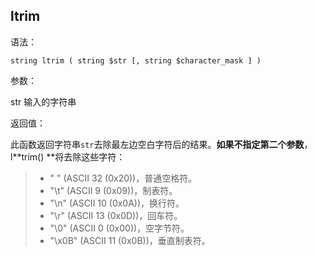 ## ltrim

语法：

```
string ltrim ( string $str [, string $character_mask ] )
```

参数：

str 输入的字符串

返回值：

此函数返回字符串`str`去除最左边空白字符后的结果。**如果不指定第二个参数**，l**trim\(\)  **将去除这些字符：

> * " " \(ASCII 32 \(0x20\)\)，普通空格符。
> * "\t" \(ASCII 9 \(0x09\)\)，制表符。
> * "\n" \(ASCII 10 \(0x0A\)\)，换行符。
> * "\r" \(ASCII 13 \(0x0D\)\)，回车符。
> * "\0" \(ASCII 0 \(0x00\)\)，空字节符。
> * "\x0B" \(ASCII 11 \(0x0B\)\)，垂直制表符。



